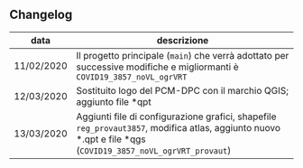 ## Changelog

data|descrizione
----|----------
11/02/2020| Il progetto principale (`main`) che verrà adottato per successive modifiche e migliormanti è `COVID19_3857_noVL_ogrVRT`
12/03/2020| Sostituito logo del PCM-DPC con il marchio QGIS; aggiunto file *qpt
13/03/2020| Aggiunti file di configurazione grafici, shapefile `reg_provaut3857`, modifica atlas, aggiunto nuovo *.qpt e file *qgs (`COVID19_3857_noVL_ogrVRT_provaut`)